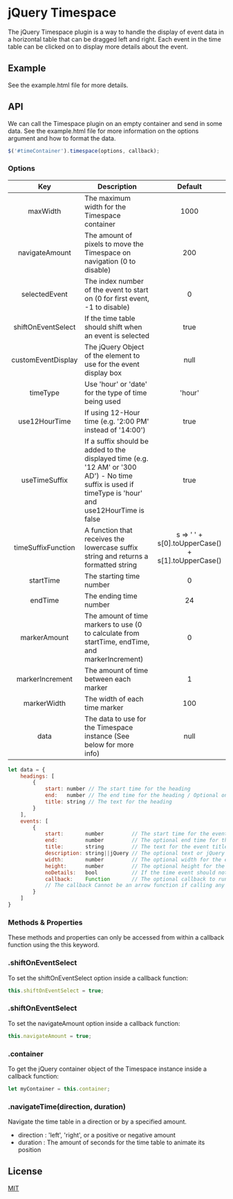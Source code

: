 # jQuery Timespace

The jQuery Timespace plugin is a way to handle the display of event data in a horizontal table that can be dragged left and right. Each event in the time table can be clicked on to display more details about the event.

## Example

See the example.html file for more details.

## API

We can call the Timespace plugin on an empty container and send in some data. See the example.html file for more information on the options argument and how to format the data.

```js
$('#timeContainer').timespace(options, callback);
```

### Options

| Key | Description | Default |
| :---: | --- | :---: |
| maxWidth | The maximum width for the Timespace container | 1000 |
| navigateAmount | The amount of pixels to move the Timespace on navigation (0 to disable) | 200 |
| selectedEvent | The index number of the event to start on (0 for first event, -1 to disable) | 0 |
| shiftOnEventSelect | If the time table should shift when an event is selected | true |
| customEventDisplay | The jQuery Object of the element to use for the event display box | null |
| timeType | Use 'hour' or 'date' for the type of time being used | 'hour' |
| use12HourTime | If using 12-Hour time (e.g. '2:00 PM' instead of '14:00') | true |
| useTimeSuffix | If a suffix should be added to the displayed time (e.g. '12 AM' or '300 AD') - No time suffix is used if timeType is 'hour' and use12HourTime is false | true |
| timeSuffixFunction | A function that receives the lowercase suffix string and returns a formatted string | s => ' ' + s[0].toUpperCase() + s[1].toUpperCase() |
| startTime | The starting time number | 0 |
| endTime | The ending time number | 24 |
| markerAmount | The amount of time markers to use (0 to calculate from startTime, endTime, and markerIncrement) | 0 |
| markerIncrement | The amount of time between each marker | 1 |
| markerWidth | The width of each time marker | 100 |
| data | The data to use for the Timespace instance (See below for more info) | null |

```js
let data = {
	headings: [
		{
			start: number // The start time for the heading
			end:   number // The end time for the heading / Optional only for the last heading
			title: string // The text for the heading
		}
	],
	events: [
		{
			start:       number         // The start time for the event
			end:         number         // The optional end time for the event
			title:       string         // The text for the event title
			description: string||jQuery // The optional text or jQuery Object for the event description
			width:       number         // The optional width for the event box
			height:      number         // The optional height for the event box
			noDetails:   bool           // If the time event should not have a display
			callback:    Function       // The optional callback to run on event selection.
			// The callback Cannot be an arrow function if calling any API methods within the callback
		}
	]
}
```

### Methods & Properties

These methods and properties can only be accessed from within a callback function using the this keyword.

### .shiftOnEventSelect

To set the shiftOnEventSelect option inside a callback function:
```js
this.shiftOnEventSelect = true;
```

### .shiftOnEventSelect

To set the navigateAmount option inside a callback function:
```js
this.navigateAmount = true;
```

### .container

To get the jQuery container object of the Timespace instance inside a callback function:
```js
let myContainer = this.container;
```

### .navigateTime(direction, duration)

Navigate the time table in a direction or by a specified amount.
 - direction : 'left', 'right', or a positive or negative amount
 - duration : The amount of seconds for the time table to animate its position

## License

[MIT](https://github.com/AdventCoding/Timespace/blob/master/LICENSE)
